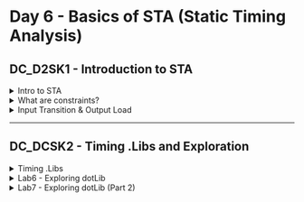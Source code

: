 # Day 6 - Basics of STA (Static Timing Analysis)

## DC_D2SK1 - Introduction to STA

<details>
  <summary>Intro to STA</summary>
  
  - Overview of Static Timing Analysis (STA).
  - Key concepts related to timing verification and analysis.
  
</details>

<details>
  <summary>What are constraints?</summary>
  
  - Explanation of design constraints in STA.
  - Importance of specifying constraints for accurate timing analysis.
  
</details>

<details>
  <summary>Input Transition & Output Load</summary>
  
  - Detailed understanding of input transition and output load in timing analysis.
  - Impact on the performance and timing of the design.
  
</details>

---

## DC_DCSK2 - Timing .Libs and Exploration

<details>
  <summary>Timing .Libs</summary>
  
  - Introduction to timing libraries (`.lib`) and their role in STA.
  - Understanding the structure of `.lib` files and the key parameters.
  
</details>

<details>
  <summary>Lab6 - Exploring dotLib</summary>
  
  - Hands-on exploration of `.lib` files.
  - Analyzing timing, power, and delay information from `.lib` files.
  
</details>

<details>
  <summary>Lab7 - Exploring dotLib (Part 2)</summary>
  
  - Further analysis and deep dive into `.lib` files.
  - Practical understanding of different timing arcs and cell characteristics.
  
</details>
